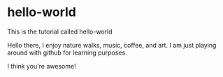 # hello-world
This is the tutorial called hello-world

Hello there,
I enjoy nature walks, music, coffee, and art. I am just playing around with github for learning purposes.

I think you're awesome!
